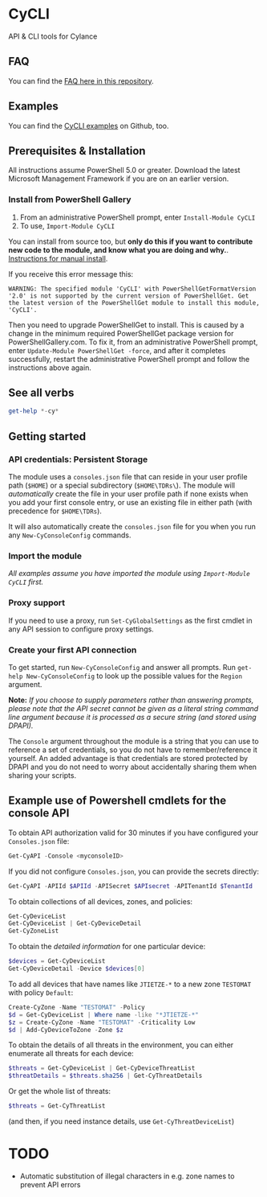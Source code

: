 # CyCLI
API &amp; CLI tools for Cylance

## FAQ

You can find the [FAQ here in this repository](FAQ.md).

## Examples

You can find the [CyCLI examples](https://github.com/jan-tee/cycli-examples) on Github, too.

## Prerequisites & Installation

All instructions assume PowerShell 5.0 or greater. Download the latest Microsoft Management Framework if you are on an earlier version.

### Install from PowerShell Gallery

1. From an administrative PowerShell prompt, enter `Install-Module CyCLI`
1. To use, `Import-Module CyCLI`

You can install from source too, but **only do this if you want to contribute new code to the module, and know what you are doing and why.**. [Instructions for manual install](MANUAL-INSTALL-FROM-SOURCE.md).

If you receive this error message this:

```WARNING: The specified module 'CyCLI' with PowerShellGetFormatVersion '2.0' is not supported by the current version of PowerShellGet. Get the latest version of the PowerShellGet module to install this module, 'CyCLI'.```

Then you need to upgrade PowerShellGet to install. This is caused by a change in the minimum required PowerShellGet package version for PowerShellGallery.com. To fix it, from an administrative PowerShell prompt, enter `Update-Module PowerShellGet -force`, and after it completes successfully, restart the administrative PowerShell prompt and follow the instructions above again.

## See all verbs

```powershell
get-help *-cy*
```

## Getting started

### API credentials: Persistent Storage

The module uses a `consoles.json` file that can reside in your user profile path (`$HOME`) or a special subdirectory (`$HOME\TDRs\`). The module will *automatically* create the file in your user profile path if none exists when you add your first console entry, or use an existing file in either path (with precedence for `$HOME\TDRs`). 

It will also automatically create the `consoles.json` file for you when you run any ```New-CyConsoleConfig``` commands.

### Import the module

*All examples assume you have imported the module using `Import-Module CyCLI` first.*

### Proxy support

If you need to use a proxy, run ```Set-CyGlobalSettings``` as the first cmdlet in any API session to configure proxy settings.

### Create your first API connection

To get started, run ```New-CyConsoleConfig``` and answer all prompts. Run ```get-help New-CyConsoleConfig``` to look up the possible values for the `Region` argument.

**Note:** *If you choose to supply parameters rather than answering prompts, please note that the API secret cannot be given as a literal string command line argument because it is processed as a secure string (and stored using DPAPI).*

The `Console` argument throughout the module is a string that you can use to reference a set of credentials, so you do not have to remember/reference it yourself. An added advantage is that credentials are stored protected by DPAPI and you do not need to worry about accidentally sharing them when sharing your scripts.

## Example use of Powershell cmdlets for the console API

To obtain API authorization valid for 30 minutes if you have configured your `Consoles.json` file:

```powershell
Get-CyAPI -Console <myconsoleID>
```

If you did not configure `Consoles.json`, you can provide the secrets directly:

```powershell
Get-CyAPI -APIId $APIId -APISecret $APIsecret -APITenantId $TenantId
```

To obtain collections of all devices, zones, and policies:

```powershell
Get-CyDeviceList
Get-CyDeviceList | Get-CyDeviceDetail
Get-CyZoneList
```

To obtain the *detailed information* for one particular device:

```powershell
$devices = Get-CyDeviceList
Get-CyDeviceDetail -Device $devices[0]
```

To add all devices that have names like `JTIETZE-*` to a new zone `TESTOMAT` with policy `Default`:

```powershell
Create-CyZone -Name "TESTOMAT" -Policy 
$d = Get-CyDeviceList | Where name -like "*JTIETZE-*"
$z = Create-CyZone -Name "TESTOMAT" -Criticality Low
$d | Add-CyDeviceToZone -Zone $z
```

To obtain the details of all threats in the environment, you can either enumerate all threats for each device:

```powershell
$threats = Get-CyDeviceList | Get-CyDeviceThreatList
$threatDetails = $threats.sha256 | Get-CyThreatDetails
```

Or get the whole list of threats:
```powershell
$threats = Get-CyThreatList
```

(and then, if you need instance details, use `Get-CyThreatDeviceList`)

# TODO
 - Automatic substitution of illegal characters in e.g. zone names to prevent API errors
